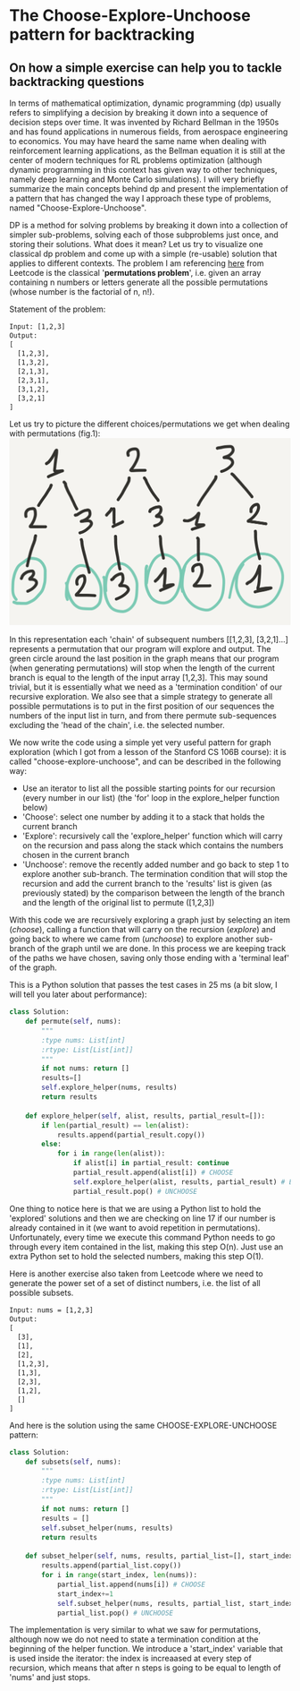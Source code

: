 # The Choose-Explore-Unchoose pattern for backtracking
## On how a simple exercise can help you to tackle backtracking questions

In terms of mathematical optimization, dynamic programming (dp) usually refers to simplifying a decision by breaking it down into a sequence of decision steps over time. It was invented by Richard Bellman in the 1950s and has found applications in numerous fields, from aerospace engineering to economics.
You may have heard the same name when dealing with reinforcement learning applications, as the Bellman equation it is still at the center of modern techniques for RL problems optimization (although dynamic programming in this context has given way to other techniques, namely deep learning and Monte Carlo simulations).
I will very briefly summarize the main concepts behind dp and present the implementation of a pattern that has changed the way I approach these type of problems, named "Choose-Explore-Unchoose".

DP is a method for solving problems by breaking it down into a collection of simpler sub-problems, solving each of those subproblems just once, and storing their solutions. What does it mean? Let us try to visualize one classical dp problem and come up with a simple (re-usable) solution that applies to different contexts.
The problem I am referencing [here](https://leetcode.com/problems/permutations/description/) from Leetcode is the classical '**permutations problem**', i.e. given an array containing n numbers or letters generate all the possible permutations (whose number is the factorial of n, n!).

Statement of the problem:
```
Input: [1,2,3]
Output:
[
  [1,2,3],
  [1,3,2],
  [2,1,3],
  [2,3,1],
  [3,1,2],
  [3,2,1]
]
```
Let us try to picture the different choices/permutations we get when dealing with permutations (fig.1):
<img src="dp_choose_explore/54692.jpg" alt="Image not found" width="600"/>

In this representation each 'chain' of subsequent numbers [[1,2,3], [3,2,1]...] represents a permutation that our program will explore and output. The green circle around the last position in the graph means that our program (when generating permutations) will stop when the length of the current branch is equal to the length of the input array [1,2,3]. This may sound trivial, but it is essentially what we need as a 'termination condition' of our recursive exploration.
We also see that a simple strategy to generate all possible permutations is to put in the first position of our sequences the numbers of the input list in turn, and from there permute sub-sequences excluding the 'head of the chain', i.e. the selected number.

We now write the code using a simple yet very useful pattern for graph exploration (which I got from a lesson of the Stanford CS 106B course): it is called "choose-explore-unchoose", and can be described in the following way:
- Use an iterator to list all the possible starting points for our recursion (every number in our list) (the 'for' loop in the explore_helper function below)
- 'Choose': select one number by adding it to a stack that holds the current branch 
- 'Explore': recursively call the 'explore_helper' function which will carry on the recursion and pass along the stack which contains the numbers chosen in the current branch
- 'Unchoose': remove the recently added number and go back to step 1 to explore another sub-branch.
The termination condition that will stop the recursion and add the current branch to the 'results' list is given (as previously stated) by the comparison between the length of the branch and the length of the original list to permute ([1,2,3])

With this code we are recursively exploring a graph just by selecting an item (*choose*), calling a function that will carry on the recursion (*explore*) and going back to where we came from (*unchoose*) to explore another sub-branch of the graph until we are done. In this process we are keeping track of the paths we have chosen, saving only those ending with a 'terminal leaf' of the graph.

This is a Python solution that passes the test cases in 25 ms (a bit slow, I will tell you later about performance):
```python
class Solution:
    def permute(self, nums):
        """
        :type nums: List[int]
        :rtype: List[List[int]]
        """
        if not nums: return []
        results=[]
        self.explore_helper(nums, results)
        return results
 
    def explore_helper(self, alist, results, partial_result=[]):
        if len(partial_result) == len(alist):
            results.append(partial_result.copy())
        else:
            for i in range(len(alist)):
                if alist[i] in partial_result: continue
                partial_result.append(alist[i]) # CHOOSE
                self.explore_helper(alist, results, partial_result) # EXPLORE
                partial_result.pop() # UNCHOOSE
```
One thing to notice here is that we are using a Python list to hold the 'explored' solutions and then we are checking on line 17 if our number is already contained in it (we want to avoid repetition in permutations). Unfortunately, every time we execute this command Python needs to go through every item contained in the list, making this step O(n). Just use an extra Python set to hold the selected numbers, making this step O(1).

Here is another exercise also taken from Leetcode where we need to generate the power set of a set of distinct numbers, i.e. the list of all possible subsets.
```
Input: nums = [1,2,3]
Output:
[
  [3],
  [1],
  [2],
  [1,2,3],
  [1,3],
  [2,3],
  [1,2],
  []
]
```
And here is the solution using the same CHOOSE-EXPLORE-UNCHOOSE pattern:
```python
class Solution:
    def subsets(self, nums):
        """
        :type nums: List[int]
        :rtype: List[List[int]]
        """
        if not nums: return []
        results = []
        self.subset_helper(nums, results)
        return results
        
    def subset_helper(self, nums, results, partial_list=[], start_index=0):
        results.append(partial_list.copy())
        for i in range(start_index, len(nums)):
            partial_list.append(nums[i]) # CHOOSE
            start_index+=1
            self.subset_helper(nums, results, partial_list, start_index) # EXPLORE
            partial_list.pop() # UNCHOOSE
```
The implementation is very similar to what we saw for permutations, although now we do not need to state a termination condition at the beginning of the helper function. We introduce a 'start_index' variable that is used inside the iterator: the index is increaased at every step of recursion, which means that after n steps is going to be equal to length of 'nums' and just stops. 